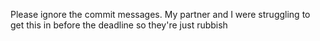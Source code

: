 Please ignore the commit messages. My partner and I were struggling to get this in before the deadline so they're just rubbish

